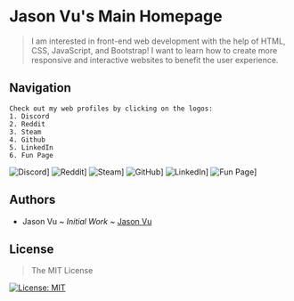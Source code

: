 # Jason Vu's Main Homepage

>I am interested in front-end web development with the help of HTML, CSS, JavaScript, and Bootstrap! I want to learn how to create more responsive and interactive websites to benefit the user experience.

## Navigation

```
Check out my web profiles by clicking on the logos:
1. Discord 
2. Reddit
3. Steam
4. Github
5. LinkedIn
6. Fun Page
```
![Discord](https://img.shields.io/badge/Discord-Create%20conversation-blue)]
![Reddit](https://img.shields.io/badge/Reddit-The%20front%20page%20of%20the%20Internet-orange)]
![Steam](https://img.shields.io/badge/Steam-By%20geniuses%20for%20geniuses-blue)]
![GitHub](https://img.shields.io/badge/GitHub-Build%20software%20better%2C%20together-lightgrey)]
![LinkedIn](https://img.shields.io/badge/LinkedIn-Connecting%20the%20world's%20professionals%20to%20make%20them%20more%20productive%20and%20successful-blue)]
![Fun Page](https://img.shields.io/badge/Fun%20Page-Jason%20Vu's%20Fun%20Page-yellowgreen)]

## Authors
- Jason Vu ~ *Initial Work* ~ [Jason Vu](https://javu404.github.io)

## License
>The MIT License

[![License: MIT](https://img.shields.io/badge/License-MIT-yellow.svg)](https://opensource.org/licenses/MIT)
